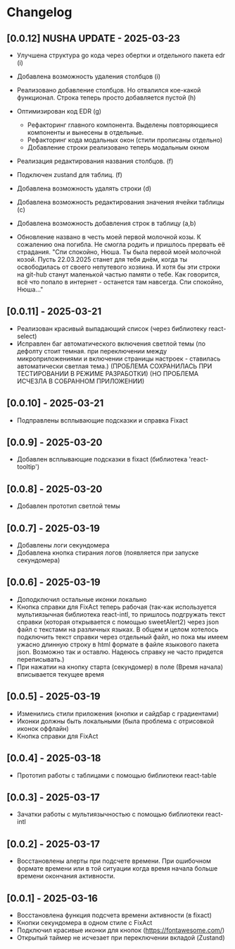 [//]: # (Эти файлы часто используются для записи изменений, новых функций и исправлений в проекте.)


# Changelog

## [0.0.12] NUSHA UPDATE - 2025-03-23

-  Улучшена структура go кода через обертки и отдельного пакета edr (i)
-  Добавлена возможность удаления столбцов (i)
-  Реализовано добавление столбцов. Но отвалился кое-какой функционал. Строка теперь просто добавляется пустой (h)
-  Оптимизирован код EDR (g)
      - Рефакторинг главного компонента. Выделены повторяющиеся компоненты и вынесены в отдельные.
      - Рефакторинг кода модальных окон (стили прописаны отдельно)
      - Добавление строки реализовано теперь модальным окном
-  Реализация редактирования названия столбцов. (f)
-  Подключен zustand для таблиц. (f)
-  Добавлена возможность удалять строки (d)
-  Добавлена возможность редактирования значения ячейки таблицы (c)
-  Добавлена возможность добавления строк в таблицу (a,b)


- Обновление названо в честь моей первой молочной козы. К сожалению она погибла. Не смогла родить и пришлось прервать её страдания.
  "Спи спокойно, Нюша. Ты была первой моей молочной козой. Пусть 22.03.2025 станет для тебя днём, когда ты освободилась от своего непутевого хозяина.
  И хотя бы эти строки на git-hub станут маленькой частью памяти о тебе. Как говорится, всё что попало в интернет - останется там навсегда.
  Спи спокойно, Нюша..."

## [0.0.11] - 2025-03-21
- Реализован красивый выпадающий список (через библиотеку react-select)
- Исправлен баг автоматического включения светлой темы (по дефолту стоит темная. при переключении между микроприложениями и включении страницы настроек - ставилась автоматически светлая тема.) (ПРОБЛЕМА СОХРАНИЛАСЬ ПРИ ТЕСТИРОВАНИИ В РЕЖИМЕ РАЗРАБОТКИ) (НО ПРОБЛЕМА ИСЧЕЗЛА В СОБРАННОМ ПРИЛОЖЕНИИ)

## [0.0.10] - 2025-03-21
- Подправлены всплывающие подсказки и справка Fixact

## [0.0.9] - 2025-03-20
- Добавлен всплывающие подсказки в fixact (библиотека 'react-tooltip')

## [0.0.8] - 2025-03-20
- Добавлен прототип светлой темы

## [0.0.7] - 2025-03-19
- Добавлены логи секундомера
- Добавлена кнопка стирания логов (появляется при запуске секундомера)

## [0.0.6] - 2025-03-19
- Доподключил остальные иконки локально
- Кнопка справки для FixAct теперь рабочая (так-как используется мультиязычная библиотека react-intl, то пришлось подгружать текст справки (которая открывается с помощью sweetAlert2) через json файл с текстами на различных языках. В общем и целом хотелось подключить текст справки через отдельный файл, но пока мы имеем ужасно длинную строку в html формате в файле языкового пакета json. Возможно так и оставлю. Надеюсь справку не часто придется переписывать.)
- При нажатии на кнопку старта (секундомер) в поле (Время начала) вписывается текущее время

## [0.0.5] - 2025-03-19
- Изменились стили приложения (кнопки и сайдбар с градиентами)
- Иконки должны быть локальными (была проблема с отрисовкой иконок оффлайн)
- Кнопка справки для FixAct

## [0.0.4] - 2025-03-18
- Прототип работы с таблицами с помощью библиотеки react-table

## [0.0.3] - 2025-03-17
- Зачатки работы с мультиязычностью с помощью библиотеки react-intl

## [0.0.2] - 2025-03-17
- Восстановлены алерты при подсчете времени. При ошибочном формате времени или в той ситуации когда время начала больше времени окончания активности.

## [0.0.1] - 2025-03-16
- Восстановлена функция подсчета времени активности (в fixact)
- Кнопки секундомера в одном стиле с FixAct
- Подключил красивые иконки для кнопок (https://fontawesome.com/)
- Открытый таймер не исчезает при переключении вкладой (Zustand)



